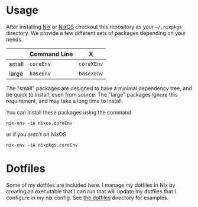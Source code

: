 Usage
=====

After installing [Nix](https://nixos.org/nix/) or
[NixOS](https://nixos.org/) checkout this repository as your
`~/.nixpkgs` directory. We provide a few different sets of packages
depending on your needs.

|       |Command Line  |X           |
|-------|--------------|------------|
|small  |`coreEnv`     |`coreXEnv`  |
|large  |`baseEnv`     |`baseXEnv`  |

The "small" packages are designed to have a minimal dependency tree, and
be quick to install, even from source. The "large" packages ignore this
requirement, and may take a long time to install.

You can install these packages using the command

    nix-env -iA nixos.coreEnv
    
or if you aren't on NixOS

    nix-env -iA nixpkgs.coreEnv

Dotfiles
========

Some of my dotfiles are included here. I manage my dotfiles in Nix
by creating an executable that I can run that will update my dotfiles
that I configure in my nix config. See [the dotfiles](./dotfiles) directory
for examples.
